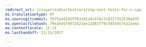 ```yaml
---
redirect_url: /visualstudio/test/writing-unit-tests-for-c-cpp
ms.translationtype: HT
ms.sourcegitcommit: fb751e41929f031d1a9247bc7c8727312539ad35
ms.openlocfilehash: 79e26e5f4972423ae12d62779c58534574a2ae4a
ms.contentlocale: it-it
ms.lasthandoff: 11/15/2017

---
```


